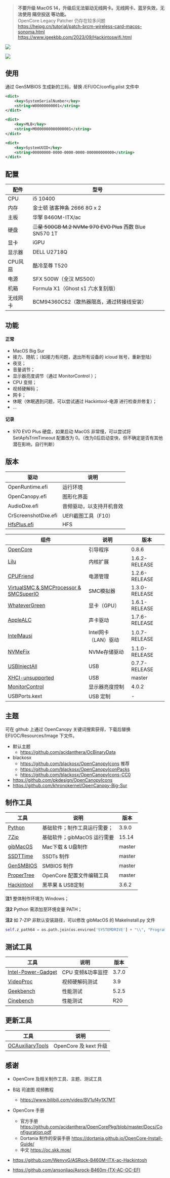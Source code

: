 > **不要升级 MacOS 14，升级后无法驱动无线网卡。无线网卡、蓝牙失效，无法使用 隔空投送 等功能。**  
> OpenCore Legacy Patcher 仍存在较多问题  
> https://heipg.cn/tutorial/patch-brcm-wireless-card-macos-sonoma.html  
> https://www.igeekbb.com/2023/09/Hackintoswifi.html

![](images/EFI.png)

![](images/overview.png)

## 使用

通过 GenSMBIOS 生成新的三码，替换 /EFI/OC/config.plist 文件中

```xml
<dict>
    <key>SystemSerialNumber</key>
    <string>W00000000001</string>
</dict>
```
```xml
<dict>
    <key>MLB</key>
    <string>M0000000000000001</string>
</dict>
```
```xml
<dict>
    <key>SystemUUID</key>
    <string>00000000-0000-0000-0000-000000000000</string>
</dict>
```

## 配置

| 配件 | 型号 |
| ---- | ---  |
| CPU  | i5 10400 |
| 内存 | 金士顿 骇客神条 2666 8G x 2 |
| 主板 | 华擎 B460M-ITX/ac |
| 硬盘 | ~~三星 500GB M.2 NVMe 970 EVO Plus~~ 西数 Blue SN570 1T |
| 显卡 | iGPU |
| 显示器 | DELL U2718Q |
| CPU风扇 | 酷冷至尊 T520 |
| 电源 | SFX 500W（全汉 MS500） |
| 机箱 | Formula X1（Ghost s1 六水复刻版） |
| 无线网卡 | BCM94360CS2（散热器限高，通过转接线安装） |

## 功能

#### 正常

+ MacOS Big Sur
+ 接力、随航；（如接力有问题，退出所有设备的 icloud 账号，重新登陆）
+ 夜览；
+ 音量调节；
+ 显示器亮度调节（通过 MonitorControl ）；
+ CPU 变频；
+ 视频硬解码；
+ 网卡；
+ 休眠（休眠遇到问题，可以尝试通过 Hackintool-电源 进行检查并修复）；
+ ...

#### 记录

+ 970 EVO Plus 硬盘，如果启动 MacOS 非常慢，可以尝试将 SetApfsTrimTimeout 配置改为 0。（改为0后启动变快，但不确定是否有其他潜在影响，自行判断）

## 版本

| 驱动 | 说明 |
| ---- | ---- |
| OpenRuntime.efi | 运行环境 |
| OpenCanopy.efi | 图形化界面 |
| AudioDxe.efi | 音频驱动，以支持开机音效 |
| CrScreenshotDxe.efi | UEFI截图工具（F10） |
| [HfsPlus.efi](https://github.com/acidanthera/OcBinaryData/tree/master/Drivers) | HFS |

| 组件 | 说明 | 版本 |
| ---- | ---- | ---- |
| [OpenCore](https://github.com/acidanthera/OpenCorePkg/releases) | 引导程序 | 0.8.6 |
| [Lilu](https://github.com/acidanthera/Lilu/releases) | 内核扩展 | 1.6.2-RELEASE |
| [CPUFriend](https://github.com/acidanthera/CPUFriend/releases) | 电源管理 | 1.2.6-RELEASE |
| [VirtualSMC & SMCProcessor & SMCSuperIO](https://github.com/acidanthera/VirtualSMC/releases) | SMC模拟器 | 1.3.0-RELEASE |
| [WhateverGreen](https://github.com/acidanthera/WhateverGreen/releases) | 显卡（GPU） | 1.6.1-RELEASE |
| [AppleALC](https://github.com/acidanthera/AppleALC/releases) | 声卡驱动 | 1.7.6-RELEASE |
| [IntelMausi](https://github.com/acidanthera/IntelMausi/releases) | Intel网卡（LAN）驱动 | 1.0.7-RELEASE |
| [NVMeFix](https://github.com/acidanthera/NVMeFix/releases) | NVMe存储驱动 | 1.1.0-RELEASE |
| [USBInjectAll](https://github.com/daliansky/OS-X-USB-Inject-All/releases) | USB | 0.7.7-RELEASE |
| [XHCI-unsupported](https://github.com/daliansky/OS-X-USB-Inject-All) | USB | master |
| [MonitorControl](https://github.com/MonitorControl/MonitorControl/releases) | 显示器亮度控制 | 4.0.2 |
| USBPorts.kext | USB 定制 | - |

## 主题

可在 github 上通过 OpenCanopy 关键词搜索获得，下载后替换 EFI/OC/Resources/Image 下文件。

+ 默认主题
    - https://github.com/acidanthera/OcBinaryData
+ blackosx
    - https://github.com/blackosx/OpenCanopyIcons 推荐
    - https://github.com/blackosx/OpenCanopyIconPacks
    - https://github.com/blackosx/OpenCanopyIcons-CC0
+ https://github.com/pkdesign/OpenCanopyIcons
+ https://github.com/khronokernel/OpenCanopy-Big-Sur

## 制作工具

| 工具 | 说明 | 版本 |
| ---- | ---- | ---- |
| [Python](https://www.python.org/downloads/) | 基础软件；制作工具运行需要； | 3.9.0 |
| [7Zip](https://www.7-zip.org/download.html) | 基础软件；gibMacOS 运行需要 | 15.14 |
| [gibMacOS](https://github.com/corpnewt/gibMacOS) | Mac下载 & U盘制作 | master |
| [SSDTTime](https://github.com/corpnewt/SSDTTime) | SSDTs 制作 | master |
| [GenSMBIOS](https://github.com/corpnewt/GenSMBIOS) | SMBIOS 制作 | master |
| [ProperTree](https://github.com/corpnewt/ProperTree) | OpenCore 配置文件编辑工具 | master |
| [Hackintool](https://github.com/headkaze/Hackintool/releases) | 黑苹果 & USB定制 | 3.6.2 |

**注1** 整体制作环境为 Windows；

**注2** Python 需添加至环境变量 PATH；

**注2** 如 7-ZIP 非默认安装路径，可以修改 gibMacOS 的 MakeInstall.py 文件
```python
self.z_path64 = os.path.join(os.environ['SYSTEMDRIVE'] + "\\", "Program Files", "7-Zip", "7z.exe")
```

## 测试工具

| 工具 | 说明 | 版本 |
| ---- | ---- | ---- |
| [Intel-Power-Gadget](https://software.intel.com/content/www/us/en/develop/articles/intel-power-gadget.html) | CPU 变频&功率监控 | 3.7.0 |
| [VideoProc](https://www.videoproc.com/download-record-video/) | 视频硬解码测试 | 3.9 |
| [Geekbench](https://www.geekbench.com/download/) | 性能测试 | 5.2.5 |
| [Cinebench](https://www.maxon.net/en/cinebench) | 性能测试 | R20 |

## 更新工具

| 工具 | 说明 |
| ---- | ---- |
| [OCAuxiliaryTools](https://github.com/ic005k/OCAuxiliaryTools) | OpenCore 及 kext 升级 |

## 感谢

+ OpenCore 及相关制作工具、主题、测试工具

+ B站 司波图 视频教程
    - https://www.bilibili.com/video/BV1uf4y1X7MT

+ OpenCore 手册
    - 官方手册 https://github.com/acidanthera/OpenCorePkg/blob/master/Docs/Configuration.pdf
    - Dortania 制作的安装手册 https://dortania.github.io/OpenCore-Install-Guide/
    - 中文 https://oc.skk.moe/

+ https://github.com/WenvyG/ASRock-B460M-ITX-ac-Hackintosh

+ https://github.com/ansonliao/Asrock-B460m-ITX-AC-OC-EFI
